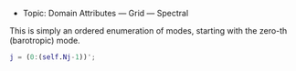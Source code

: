 - Topic: Domain Attributes — Grid — Spectral

This is simply an ordered enumeration of modes, starting with the zero-th (barotropic) mode.
```matlab
j = (0:(self.Nj-1))';
```
